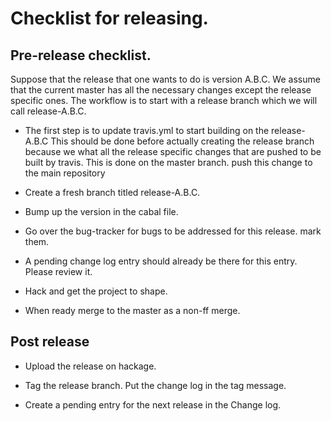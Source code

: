 # Checklist for releasing.

## Pre-release checklist.

Suppose that the release that one wants to do is version A.B.C. We
assume that the current master has all the necessary changes except
the release specific ones. The workflow is to start with a release
branch which we will call release-A.B.C.

* The first step is to update travis.yml to start building on the
  release-A.B.C This should be done before actually creating the
  release branch because we what all the release specific changes that
  are pushed to be built by travis. This is done on the master branch.
  push this change to the main repository

* Create a fresh branch titled release-A.B.C.

* Bump up the version in the cabal file.

* Go over the bug-tracker for bugs to be addressed for this release.
  mark them.

* A pending change log entry should already be there for this entry.
  Please review it.

* Hack and get the project to shape.

* When ready merge to the master as a non-ff merge.


## Post release

* Upload the release on hackage.

* Tag the release branch. Put the change log in the tag message.

* Create a pending entry for the next release in the Change log.
